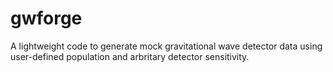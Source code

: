 # gwforge
A lightweight code to generate mock gravitational wave detector data using user-defined population and arbritary detector sensitivity.
